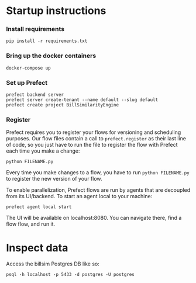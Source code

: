 # Startup instructions

### Install requirements
```
pip install -r requirements.txt
```

### Bring up the docker containers
```
docker-compose up
```

### Set up Prefect
```
prefect backend server
prefect server create-tenant --name default --slug default
prefect create project BillSimilarityEngine 
```

### Register

Prefect requires you to register your flows for versioning and scheduling purposes. Our flow files contain a call to `prefect.register` as their last line of code, so you just have to run the file to register the flow with Prefect each time you make a change:

```
python FILENAME.py
```

Every time you make changes to a flow, you have to run `python FILENAME.py` to register the new version of your flow. 

To enable parallelization, Prefect flows are run by agents that are decoupled from its UI/backend. To start an agent local to your machine:
```
prefect agent local start
```

The UI will be available on localhost:8080. You can navigate there, find a flow flow, and run it.

# Inspect data

Access the billsim Postgres DB like so:

```
psql -h localhost -p 5433 -d postgres -U postgres
```